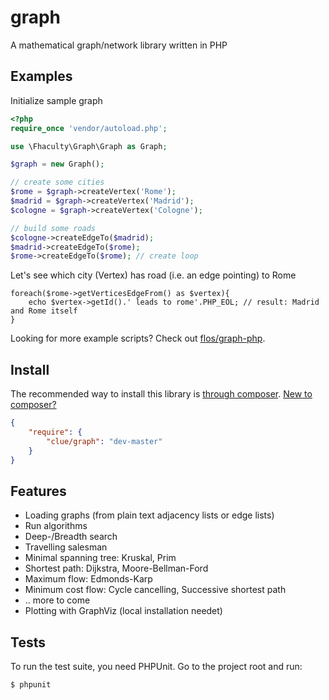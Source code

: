 # graph

A mathematical graph/network library written in PHP

## Examples

Initialize sample graph
````php
<?php
require_once 'vendor/autoload.php';

use \Fhaculty\Graph\Graph as Graph;

$graph = new Graph();

// create some cities
$rome = $graph->createVertex('Rome');
$madrid = $graph->createVertex('Madrid');
$cologne = $graph->createVertex('Cologne');

// build some roads
$cologne->createEdgeTo($madrid);
$madrid->createEdgeTo($rome);
$rome->createEdgeTo($rome); // create loop
````

Let's see which city (Vertex) has road (i.e. an edge pointing) to Rome
````
foreach($rome->getVerticesEdgeFrom() as $vertex){
    echo $vertex->getId().' leads to rome'.PHP_EOL; // result: Madrid and Rome itself
}
````

Looking for more example scripts? Check out [flos/graph-php](https://github.com/flos/graph-php).

## Install

The recommended way to install this library is [through composer](http://getcomposer.org). [New to composer?](http://getcomposer.org/doc/00-intro.md)

```JSON
{
    "require": {
        "clue/graph": "dev-master"
    }
}
```

## Features

* Loading graphs (from plain text adjacency lists or edge lists)
* Run algorithms
 * Deep-/Breadth search
 * Travelling salesman
 * Minimal spanning tree: Kruskal, Prim
 * Shortest path: Dijkstra, Moore-Bellman-Ford
 * Maximum flow: Edmonds-Karp
 * Minimum cost flow: Cycle cancelling, Successive shortest path
 * .. more to come
* Plotting with GraphViz (local installation needet)

## Tests

To run the test suite, you need PHPUnit. Go to the project root and run:
````
$ phpunit
````
